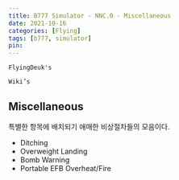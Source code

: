 ```yaml
---
title: B777 Simulator - NNC.0 - Miscellaneous
date: 2021-10-16
categories: [Flying]
tags: [b777, simulator]
pin:
---
```


`FlyingDeuk's`
>

`Wiki’s`
>

## Miscellaneous
특별한 항목에 배치되기 애매한 비상절차들의 모음이다. 

- Ditching
- Overweight Landing
- Bomb Warning
- Portable EFB Overheat/Fire
